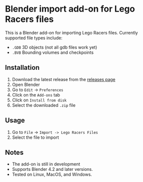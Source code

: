 # Blender import add-on for Lego Racers files
This is a Blender add-on for importing Lego Racers files.  Currently supported file types include:
- `.GDB` 3D objects (not all gdb files work yet)
- `.BVB` Bounding volumes and checkpoints

## Installation
1. Download the latest release from the [releases page](https://github.com/vyldr/pylr1/releases)
2. Open Blender
3. Go to `Edit` -> `Preferences`
4. Click on the `Add-ons` tab
5. Click on `Install from disk`
6. Select the downloaded `.zip` file

## Usage
1. Go to `File` -> `Import -> Lego Racers Files`
2. Select the file to import

## Notes
- The add-on is still in development
- Supports Blender 4.2 and later versions.
- Tested on Linux, MacOS, and Windows.
